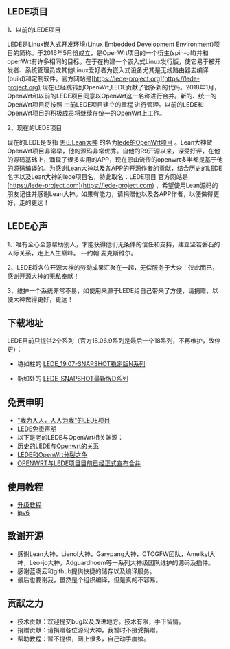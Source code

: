 LEDE项目
-------------------------------------------------------------------

1、以前的LEDE项目

  LEDE是Linux嵌入式开发环境(Linux Embedded Development Environment)项目的简称。于2016年5月份成立，是OpenWrt项目的一个衍生(spin-off)并和openWrt有许多相同的目标。在于在构建一个嵌入式Linux发行版，使它易于被开发者、系统管理员或其他Linux爱好者为嵌入式设备尤其是无线路由器去编译(build)和定制软件。官方网站是[https://lede-project.org](https://lede-project.org) 现在已经跳转到OpenWrt,LEDE贡献了很多新的代码。2018年1月，OpenWrt和以前的LEDE项目同意以OpenWrt这一名称进行合并。新的、统一的OpenWrt项目将按照 由前LEDE项目建立的章程 进行管理。以前的LEDE和OpenWrt项目的积极成员将继续在统一的OpenWrt上工作。
  
2、现在的LEDE项目

   现在的LEDE是专指 [恩山Lean大神](https://www.right.com.cn/forum/space-uid-80616.html) 的名为[lede的OpenWrt项目](https://github.com/coolsnowwolf/lede) 。Lean大神做OpenWrt项目非常早，他的源码非常优秀。自他的R9开源以来，深受好评，在他的源码基础上，涌现了很多实用的APP，现在恩山流传的openwrt多半都是基于他的源码编译的。为感谢Lean大神以及各APP的开源作者的贡献，结合历史的LEDE名字以及Lean大神的lede项目名，特此取名：LEDE项目 官方网站是[https://lede-project.com](https://lede-project.com) ，希望使用Lean源码的朋友记住并感谢Lean大神。如果有能力，请捐赠他以及各APP作者，以便做得更好，走的更远！



LEDE心声
-------------------------------------------------------------------

1、唯有全心全意帮助别人，才能获得他们无条件的信任和支持，建立坚若磐石的人际关系，走上人生巅峰。  —约翰·麦克斯维尔。 

2、LEDE将各位开源大神的劳动成果汇聚在一起，无偿服务于大众！仅此而已，感谢开源大神的无私奉献！

3、维护一个系统非常不易，如使用来源于LEDE给自己带来了方便，请捐赠，以便大神做得更好，更远！


下载地址
-------------------------------------------------------------------

LEDE目前只提供2个系列（官方18.06.9系列是最后一个18系列，不再维护，故停更）：

* 稳如柱的 [LEDE_19.07-SNAPSHOT稳定版N系列](http://pan.lede-project.com/LEDE-X64/Stable-1907-N)

* 新如处的 [LEDE_SNAPSHOT最新版D系列](http://pan.lede-project.com/LEDE-X64/Development-Snapshot-D/)


免责申明
-------------------------------------------------------------------

* ["我为人人，人人为我"的LEDE项目](./"我为人人,人人为我"的神路由LEDE项目.md) 
* [LEDE免责声明](./LEDE免责声明.md) 
* 以下是老的LEDE与OpenWrt相关渊源：
* [历史的LEDE与Openwrt的关系](./历史的LEDE与Openwrt的关系.md) 
* [LEDE和OpenWrt分裂之争](./LEDE和OpenWrt分裂之争.md) 
* [OPENWRT与LEDE项目目前已经正式宣布合并](./OPENWRT与LEDE项目目前已经正式宣布合并.md) 


使用教程
-------------------------------------------------------------------
  
* [升级教程](./upgrade.md)                            
* [ipv6](./ipv6.md)                            

致谢开源
-------------------------------------------------------------------

  * 感谢Lean大神，Lienol大神，Garypang大神，CTCGFW团队，Amelkyl大神，Leo-jo大神，Adguardhoem等一系列大神级团队维护的源码及插件。
  * 感谢蓝凑云和github提供快捷的储存以及编译服务。
  * 最后也要谢我，虽然是个组织编译，但是真的不容易。
  
贡献之力
-------------------------------------------------------------------
  
  * 技术贡献：欢迎提交bug以及改进地方。技术有限，手下留情。
  * 捐赠贡献：请捐赠各位源码大神，我暂时不接受捐赠。
  * 帮助教程：暂不提供，网上很多，自己动手度娘。
